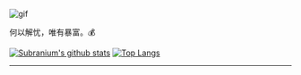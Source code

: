 ![gif](https://github.com/SuperSupeng/SuperSupeng/blob/master/about.gif)

何以解忧，唯有暴富。💰

[![Subranium's github stats](https://github-readme-stats.vercel.app/api?username=obiorbitalstar&show_icons=true&theme=merko)](https://github.com/anuraghazra/github-readme-stats) [![Top Langs](https://github-readme-stats.vercel.app/api/top-langs/?username=obiorbitalstar&layout=compact&theme=merko)](https://github.com/anuraghazra/github-readme-stats)

-----
